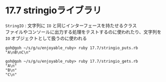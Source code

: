 # 17.7 stringioライブラリ

`StringIO` : 文字列に `IO` と同じインターフェースを持たせるクラス  
    ファイルやコンソールに出力する処理をテストするのに使われたり、文字列を `IO` オブジェクトとして扱うのに使われる

```
goh@goh ~/s/g/u/enjoyable_ruby> ruby 17.7/stringio_puts.rb
"A\nB\nC\n"
```

```
goh@goh ~/s/g/u/enjoyable_ruby> ruby 17.7/stringio_gets.rb
"A\n"
"B\n"
"C\n"
```

